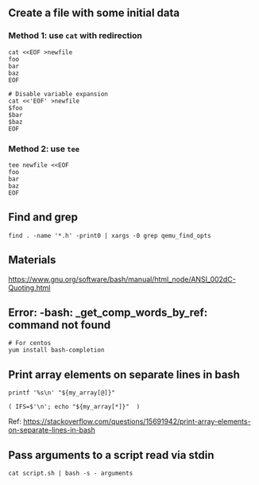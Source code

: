 ## Create a file with some initial data

### Method 1: use `cat` with redirection

```
cat <<EOF >newfile
foo
bar
baz
EOF

# Disable variable expansion
cat <<'EOF' >newfile
$foo
$bar
$baz
EOF
```

### Method 2: use `tee`

```
tee newfile <<EOF
foo
bar
baz
EOF
```

## Find and grep

```
find . -name '*.h' -print0 | xargs -0 grep qemu_find_opts
```

## Materials

https://www.gnu.org/software/bash/manual/html_node/ANSI_002dC-Quoting.html

## Error: -bash: _get_comp_words_by_ref: command not found

```
# For centos
yum install bash-completion
```

## Print array elements on separate lines in bash

```
printf '%s\n' "${my_array[@]}"

( IFS=$'\n'; echo "${my_array[*]}"  )
```

Ref: https://stackoverflow.com/questions/15691942/print-array-elements-on-separate-lines-in-bash

## Pass arguments to a script read via stdin

```
cat script.sh | bash -s - arguments
```
